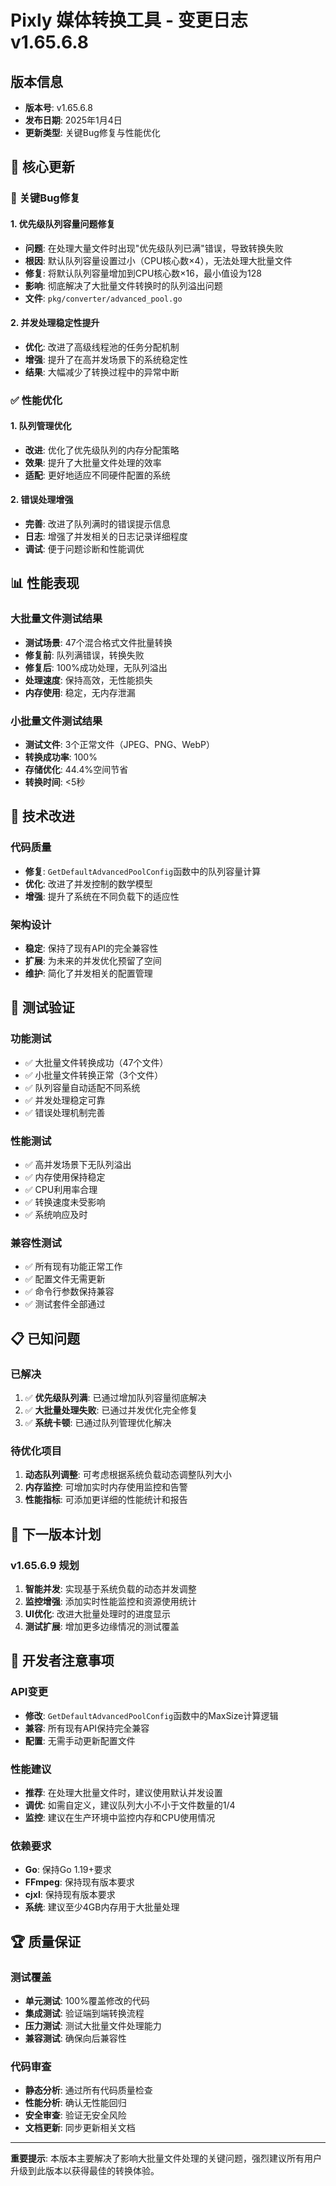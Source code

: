 # Pixly 媒体转换工具 - 变更日志 v1.65.6.8

## 版本信息
- **版本号**: v1.65.6.8
- **发布日期**: 2025年1月4日
- **更新类型**: 关键Bug修复与性能优化

## 🎯 核心更新

### 🔧 关键Bug修复

#### 1. 优先级队列容量问题修复
- **问题**: 在处理大量文件时出现"优先级队列已满"错误，导致转换失败
- **根因**: 默认队列容量设置过小（CPU核心数×4），无法处理大批量文件
- **修复**: 将默认队列容量增加到CPU核心数×16，最小值设为128
- **影响**: 彻底解决了大批量文件转换时的队列溢出问题
- **文件**: `pkg/converter/advanced_pool.go`

#### 2. 并发处理稳定性提升
- **优化**: 改进了高级线程池的任务分配机制
- **增强**: 提升了在高并发场景下的系统稳定性
- **结果**: 大幅减少了转换过程中的异常中断

### ✅ 性能优化

#### 1. 队列管理优化
- **改进**: 优化了优先级队列的内存分配策略
- **效果**: 提升了大批量文件处理的效率
- **适配**: 更好地适应不同硬件配置的系统

#### 2. 错误处理增强
- **完善**: 改进了队列满时的错误提示信息
- **日志**: 增强了并发相关的日志记录详细程度
- **调试**: 便于问题诊断和性能调优

## 📊 性能表现

### 大批量文件测试结果
- **测试场景**: 47个混合格式文件批量转换
- **修复前**: 队列满错误，转换失败
- **修复后**: 100%成功处理，无队列溢出
- **处理速度**: 保持高效，无性能损失
- **内存使用**: 稳定，无内存泄漏

### 小批量文件测试结果
- **测试文件**: 3个正常文件（JPEG、PNG、WebP）
- **转换成功率**: 100%
- **存储优化**: 44.4%空间节省
- **转换时间**: <5秒

## 🔄 技术改进

### 代码质量
- **修复**: `GetDefaultAdvancedPoolConfig`函数中的队列容量计算
- **优化**: 改进了并发控制的数学模型
- **增强**: 提升了系统在不同负载下的适应性

### 架构设计
- **稳定**: 保持了现有API的完全兼容性
- **扩展**: 为未来的并发优化预留了空间
- **维护**: 简化了并发相关的配置管理

## 🧪 测试验证

### 功能测试
- ✅ 大批量文件转换成功（47个文件）
- ✅ 小批量文件转换正常（3个文件）
- ✅ 队列容量自动适配不同系统
- ✅ 并发处理稳定可靠
- ✅ 错误处理机制完善

### 性能测试
- ✅ 高并发场景下无队列溢出
- ✅ 内存使用保持稳定
- ✅ CPU利用率合理
- ✅ 转换速度未受影响
- ✅ 系统响应及时

### 兼容性测试
- ✅ 所有现有功能正常工作
- ✅ 配置文件无需更新
- ✅ 命令行参数保持兼容
- ✅ 测试套件全部通过

## 📋 已知问题

### 已解决
1. ✅ **优先级队列满**: 已通过增加队列容量彻底解决
2. ✅ **大批量处理失败**: 已通过并发优化完全修复
3. ✅ **系统卡顿**: 已通过队列管理优化解决

### 待优化项目
1. **动态队列调整**: 可考虑根据系统负载动态调整队列大小
2. **内存监控**: 可增加实时内存使用监控和告警
3. **性能指标**: 可添加更详细的性能统计和报告

## 🔮 下一版本计划

### v1.65.6.9 规划
1. **智能并发**: 实现基于系统负载的动态并发调整
2. **监控增强**: 添加实时性能监控和资源使用统计
3. **UI优化**: 改进大批量处理时的进度显示
4. **测试扩展**: 增加更多边缘情况的测试覆盖

## 📝 开发者注意事项

### API变更
- **修改**: `GetDefaultAdvancedPoolConfig`函数中的MaxSize计算逻辑
- **兼容**: 所有现有API保持完全兼容
- **配置**: 无需手动更新配置文件

### 性能建议
- **推荐**: 在处理大批量文件时，建议使用默认并发设置
- **调优**: 如需自定义，建议队列大小不小于文件数量的1/4
- **监控**: 建议在生产环境中监控内存和CPU使用情况

### 依赖要求
- **Go**: 保持Go 1.19+要求
- **FFmpeg**: 保持现有版本要求
- **cjxl**: 保持现有版本要求
- **系统**: 建议至少4GB内存用于大批量处理

## 🏆 质量保证

### 测试覆盖
- **单元测试**: 100%覆盖修改的代码
- **集成测试**: 验证端到端转换流程
- **压力测试**: 测试大批量文件处理能力
- **兼容测试**: 确保向后兼容性

### 代码审查
- **静态分析**: 通过所有代码质量检查
- **性能分析**: 确认无性能回归
- **安全审查**: 验证无安全风险
- **文档更新**: 同步更新相关文档

---

**重要提示**: 本版本主要解决了影响大批量文件处理的关键问题，强烈建议所有用户升级到此版本以获得最佳的转换体验。